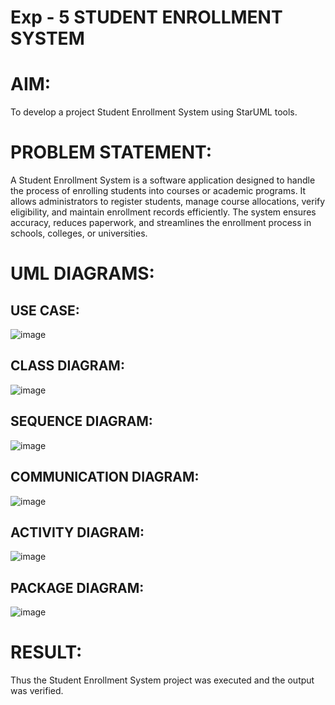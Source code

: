 # Exp - 5 STUDENT ENROLLMENT SYSTEM

# AIM:

To develop a project Student Enrollment System using StarUML tools.

# PROBLEM STATEMENT:

A Student Enrollment System is a software application designed to handle the process of enrolling students into courses or academic programs. It allows administrators to register students, manage course allocations, verify eligibility, and maintain enrollment records efficiently. The system ensures accuracy, reduces paperwork, and streamlines the enrollment process in schools, colleges, or universities.

# UML DIAGRAMS:
## USE CASE:

![image](https://github.com/user-attachments/assets/a3c72f5c-8b57-4cb3-b6ca-09d9581d164d)

## CLASS DIAGRAM:

![image](https://github.com/user-attachments/assets/fa77fb13-e5e2-4572-999f-37fd26d9f831)

## SEQUENCE DIAGRAM:

![image](https://github.com/user-attachments/assets/082b0087-d5b0-4d2e-86e8-009cc1d8466a)

## COMMUNICATION DIAGRAM:

![image](https://github.com/user-attachments/assets/edf5d243-827c-4f4b-bbca-b5540e2306d3)

## ACTIVITY DIAGRAM:

![image](https://github.com/user-attachments/assets/13b2cf5e-749f-4803-9e1f-f8f2c78b70e2)

## PACKAGE DIAGRAM:

![image](https://github.com/user-attachments/assets/994bd8a7-004a-4651-94d1-717ad8235c53)

# RESULT:

Thus the Student Enrollment System project was executed and the output was verified.
